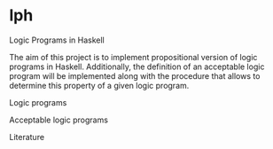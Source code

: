 # lph
Logic Programs in Haskell

The aim of this project is to implement propositional version of logic programs in Haskell. Additionally, the definition of an acceptable logic program will be implemented along with the procedure that allows to determine this property of a given logic program.

Logic programs

Acceptable logic programs

Literature
